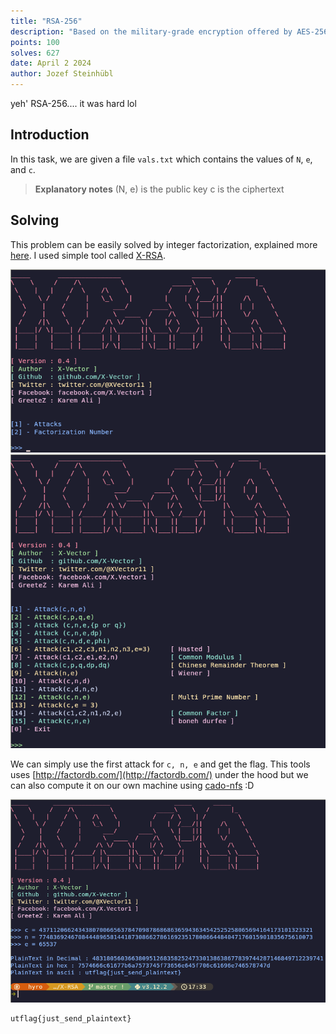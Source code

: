 ```yaml
---
title: "RSA-256"
description: "Based on the military-grade encryption offered by AES-256, RSA-256 will usher in a new era of cutting-edge security... or at least, better security than RSA-128."
points: 100
solves: 627
date: April 2 2024
author: Jozef Steinhübl
---
```


yeh' RSA-256.... it was hard lol
## Introduction

In this task, we are given a file `vals.txt` which contains the values of `N`, `e`, and `c`.

> **Explanatory notes**
> (N, e) is the public key
> c is the ciphertext

## Solving

This problem can be easily solved by integer factorization, explained more [here](https://en.wikipedia.org/wiki/RSA_(cryptosystem)#Security_and_practical_considerations). I used simple tool called [X-RSA](https://github.com/X-Vector/X-RSA).

![x-rsa one](https://raw.githubusercontent.com/GerlachSnezka/utctf/main/assets/2024-crypto-rsa256.png)  
![x-rsa second](https://raw.githubusercontent.com/GerlachSnezka/utctf/main/assets/2024-crypto-rsa256-2.png)

We can simply use the first attack for `c, n, e` and get the flag.
This tools uses [http://factordb.com/](http://factordb.com/) under the hood but we can also compute it on our own machine using [cado-nfs](https://cado-nfs.gitlabpages.inria.fr/) :D 

![x-rsa third](https://raw.githubusercontent.com/GerlachSnezka/utctf/main/assets/2024-crypto-rsa256-3.png)

```
utflag{just_send_plaintext}
```